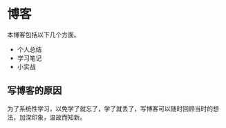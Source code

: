 # 博客

本博客包括以下几个方面。

- 个人总结
- 学习笔记
- 小实战

## 写博客的原因

为了系统性学习，以免学了就忘了，学了就丢了，写博客可以随时回顾当时的想法，加深印象，温故而知新。

